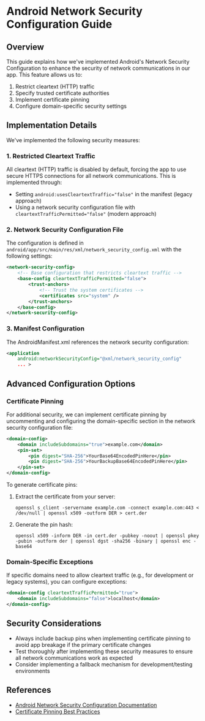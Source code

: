 # Android Network Security Configuration Guide

## Overview

This guide explains how we've implemented Android's Network Security Configuration to enhance the security of network communications in our app. This feature allows us to:

1. Restrict cleartext (HTTP) traffic
2. Specify trusted certificate authorities
3. Implement certificate pinning
4. Configure domain-specific security settings

## Implementation Details

We've implemented the following security measures:

### 1. Restricted Cleartext Traffic

All cleartext (HTTP) traffic is disabled by default, forcing the app to use secure HTTPS connections for all network communications. This is implemented through:

- Setting `android:usesCleartextTraffic="false"` in the manifest (legacy approach)
- Using a network security configuration file with `cleartextTrafficPermitted="false"` (modern approach)

### 2. Network Security Configuration File

The configuration is defined in `android/app/src/main/res/xml/network_security_config.xml` with the following settings:

```xml
<network-security-config>
    <!-- Base configuration that restricts cleartext traffic -->
    <base-config cleartextTrafficPermitted="false">
        <trust-anchors>
            <!-- Trust the system certificates -->
            <certificates src="system" />
        </trust-anchors>
    </base-config>
</network-security-config>
```

### 3. Manifest Configuration

The AndroidManifest.xml references the network security configuration:

```xml
<application
    android:networkSecurityConfig="@xml/network_security_config"
    ... >
```

## Advanced Configuration Options

### Certificate Pinning

For additional security, we can implement certificate pinning by uncommenting and configuring the domain-specific section in the network security configuration file:

```xml
<domain-config>
    <domain includeSubdomains="true">example.com</domain>
    <pin-set>
        <pin digest="SHA-256">YourBase64EncodedPinHere</pin>
        <pin digest="SHA-256">YourBackupBase64EncodedPinHere</pin>
    </pin-set>
</domain-config>
```

To generate certificate pins:

1. Extract the certificate from your server: 
   ```
   openssl s_client -servername example.com -connect example.com:443 < /dev/null | openssl x509 -outform DER > cert.der
   ```

2. Generate the pin hash:
   ```
   openssl x509 -inform DER -in cert.der -pubkey -noout | openssl pkey -pubin -outform der | openssl dgst -sha256 -binary | openssl enc -base64
   ```

### Domain-Specific Exceptions

If specific domains need to allow cleartext traffic (e.g., for development or legacy systems), you can configure exceptions:

```xml
<domain-config cleartextTrafficPermitted="true">
    <domain includeSubdomains="false">localhost</domain>
</domain-config>
```

## Security Considerations

- Always include backup pins when implementing certificate pinning to avoid app breakage if the primary certificate changes
- Test thoroughly after implementing these security measures to ensure all network communications work as expected
- Consider implementing a fallback mechanism for development/testing environments

## References

- [Android Network Security Configuration Documentation](https://developer.android.com/training/articles/security-config)
- [Certificate Pinning Best Practices](https://developer.android.com/training/articles/security-ssl#Pinning)